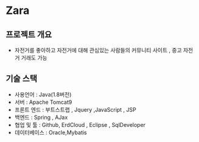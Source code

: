 # Zara

## 프로젝트 개요
- 자전거를 좋아하고 자전거에 대해 관심있는 사람들의 커뮤니티 사이트 , 중고 자전거 거래도 가능 

## 기술 스택
- 사용언어 : Java(1.8버전) 
- 서버 : Apache Tomcat9
- 프론트 엔드 : 부트스트랩 , Jquery ,JavaScript , JSP 
- 백엔드 : Spring , AJax
- 협업 및 툴 : Github, ErdCloud , Eclipse , SqlDeveloper
- 데이터베이스 : Oracle,Mybatis


